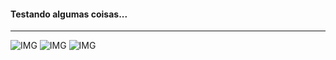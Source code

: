 <h4> Testando algumas coisas... </h4>
<hr>

![IMG](https://github.com/Tarmiel/PJ_web/blob/master/WordPress/4.testeTipos/aleatorio1.png)
![IMG](https://github.com/Tarmiel/PJ_web/blob/master/WordPress/4.testeTipos/aleatorio2.png)
![IMG](https://github.com/Tarmiel/PJ_web/blob/master/WordPress/4.testeTipos/aleatorio3.png)
